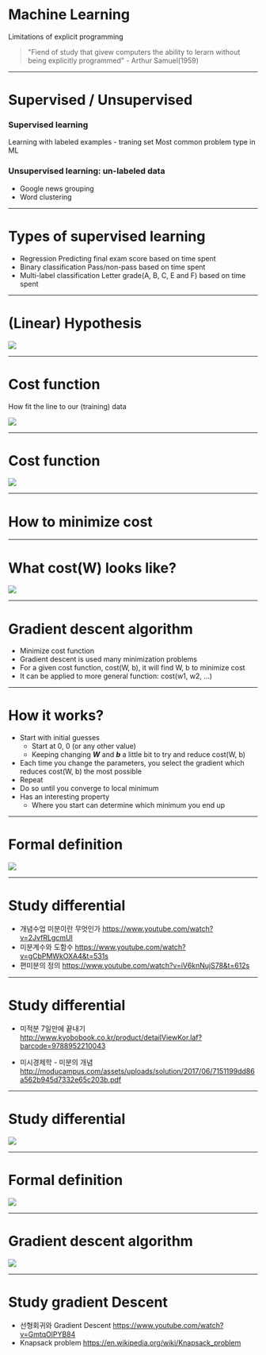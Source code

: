# Machine Learning

Limitations of explicit programming

> "Fiend of study that givew computers the ability to lerarn without being explicitly programmed" - Arthur Samuel(1959)

---

# Supervised / Unsupervised

### Supervised learning

Learning with labeled examples - traning set
Most common problem type in ML

### Unsupervised learning: un-labeled data
* Google news grouping
* Word clustering

---

# Types of supervised learning

* Regression
Predicting final exam score based on time spent 
* Binary classification
Pass/non-pass based on time spent
* Multi-label classification
Letter grade(A, B, C, E and F) based on time spent

---

# (Linear) Hypothesis

![](img/linear-hypothesis.png)

---

# Cost function

How fit the line to our (training) data

![](img/cost-function.png)

---

# Cost function

![](img/cost-function2.png)

---

How to minimize cost
===

---

# What cost(W) looks like?

![](img/cost-function-looks-like.png)

---

# Gradient descent algorithm

* Minimize cost function
* Gradient descent is used many minimization problems
* For a given cost function, cost(W, b), it will find W, b to minimize cost
* It can be applied to more general function: cost(w1, w2, ...)

---

# How it works?

* Start with initial guesses
  - Start at 0, 0 (or any other value)
  - Keeping changing ***W*** and ***b*** a little bit to try and reduce cost(W, b)
* Each time you change the parameters, you select the gradient which reduces cost(W, b) the most possible
* Repeat
* Do so until you converge to local minimum
* Has an interesting property
  - Where you start can determine which minimum you end up

---

# Formal definition

![](img/gd-formal-definition.png)

---

# Study differential

* 개념수업 미분이란 무엇인가
https://www.youtube.com/watch?v=2JvfRLgcmUI
* 미분계수와 도함수
https://www.youtube.com/watch?v=gCbPMWkOXA4&t=531s
* 편미분의 정의
https://www.youtube.com/watch?v=iV6knNujS78&t=612s

---

# Study differential

* 미적분 7일만에 끝내기
http://www.kyobobook.co.kr/product/detailViewKor.laf?barcode=9788952210043

* 미시경제학 - 미분의 개념
http://moducampus.com/assets/uploads/solution/2017/06/7151199dd86a562b945d7332e65c203b.pdf

---

# Study differential

![](img/differential-example.png)

---

# Formal definition

![](img/gd-formal-definition2.png)

---

# Gradient descent algorithm

![](img/gradient-descent-algorithm.png)

---

# Study gradient Descent

* 선형회귀와 Gradient Descent
https://www.youtube.com/watch?v=GmtqOlPYB84
* Knapsack problem
https://en.wikipedia.org/wiki/Knapsack_problem